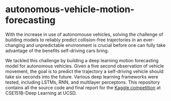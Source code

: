 # autonomous-vehicle-motion-forecasting




With the increase in use of autonomouse vehicles, solving the challenge of building models to reliably predict collision-free trajectories in an ever-changing and unpredictable environment is crucial before one can fully take advantage of the benefits self-driving cars bring. 

We tackled this challenge by building a deep learning motion forecasting model for autonomous vehicles. Given a five second observation of vehicle movement, the goal is to predict the trajectory a self-driving vehicle should take six seconds into the future. Various deep learning frameworks were tested, including LSTMs, RNN, and multilayer perceptons. This repository contains all the source code and final report for the [Kaggle competition](https://www.kaggle.com/competitions/cse151b-spring2022/overview) at CSE151B-Deep Learning at UCSD. 

